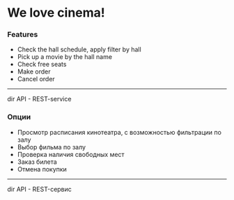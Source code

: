 # We love cinema!
### Features

+ Check the hall schedule, apply filter by hall
+ Pick up a movie by the hall name
+ Check free seats
+ Make order
+ Cancel order

----------------------------
dir API - REST-service

### Опции

+ Просмотр расписания кинотеатра, с возможностью фильтрации по залу
+ Выбор фильма по залу
+ Проверка наличия свободных мест
+ Заказ билета
+ Отмена покупки

----------------------------
dir API - REST-сервис
